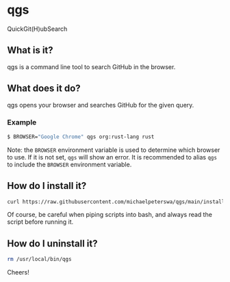 # qgs
QuickGit(H)ubSearch

## What is it?
qgs is a command line tool to search GitHub in the browser.

## What does it do?
qgs opens your browser and searches GitHub for the given query.

### Example
```bash
$ BROWSER="Google Chrome" qgs org:rust-lang rust
```

Note: the `BROWSER` environment variable is used to determine which browser to use. If it is not set, `qgs` will show an error.
It is recommended to alias `qgs` to include the `BROWSER` environment variable.

## How do I install it?
```bash
curl https://raw.githubusercontent.com/michaelpeterswa/qgs/main/install_latest.sh | bash
```

Of course, be careful when piping scripts into bash, and always read the script before running it.

## How do I uninstall it?
```bash
rm /usr/local/bin/qgs
```

Cheers!